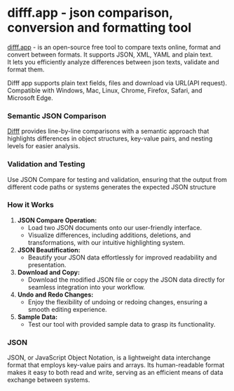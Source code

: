 # difff.app - json comparison, conversion and formatting tool

[difff.app](difff.app) - is an open-source free tool to compare texts online, format and convert between formats. It supports JSON, XML, YAML and plain text.  
It lets you efficiently analyze differences between json texts, validate and format them.  
  
Difff app supports plain text fields, files and download via URL(API request). Compatible with Windows, Mac, Linux, Chrome, Firefox, Safari, and Microsoft Edge.

### Semantic JSON Comparison
[Difff](difff.app) provides line-by-line comparisons with a semantic approach that highlights differences in object structures, key-value pairs, and nesting levels for easier analysis.

### Validation and Testing
Use JSON Compare for testing and validation, ensuring that the output from different code paths or systems generates the expected JSON structure

### How it Works
1. **JSON Compare Operation:**
    - Load two JSON documents onto our user-friendly interface.
    - Visualize differences, including additions, deletions, and transformations, with our intuitive highlighting system.
2. **JSON Beautification:**
    - Beautify your JSON data effortlessly for improved readability and presentation.
3. **Download and Copy:**
    - Download the modified JSON file or copy the JSON data directly for seamless integration into your workflow.
4. **Undo and Redo Changes:**
    - Enjoy the flexibility of undoing or redoing changes, ensuring a smooth editing experience.
5. **Sample Data:**
    - Test our tool with provided sample data to grasp its functionality.

### JSON
JSON, or JavaScript Object Notation, is a lightweight data interchange format that employs key-value pairs and arrays. Its human-readable format makes it easy to both read and write, serving as an efficient means of data exchange between systems.
